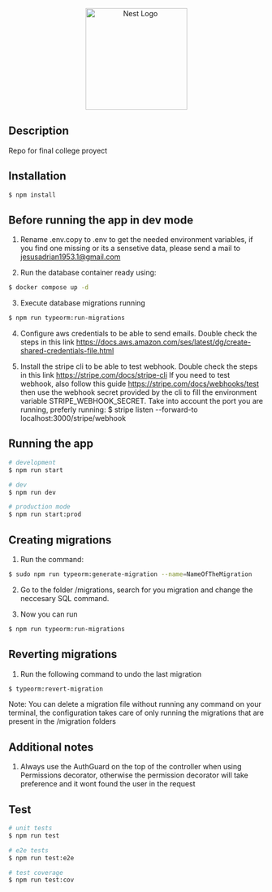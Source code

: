 <p align="center">
  <a href="http://nestjs.com/" target="blank"><img src="https://nestjs.com/img/logo-small.svg" width="200" alt="Nest Logo" /></a>
</p>

## Description

Repo for final college proyect

## Installation

```bash
$ npm install
```

## Before running the app in dev mode

1. Rename .env.copy to .env to get the needed environment variables, if you find one missing or its a sensetive data, please send a mail to jesusadrian1953.1@gmail.com

2. Run the database container ready using:

```bash
$ docker compose up -d
```

3. Execute database migrations running

```bash
$ npm run typeorm:run-migrations
```

4. Configure aws credentials to be able to send emails. Double check the steps in this link https://docs.aws.amazon.com/ses/latest/dg/create-shared-credentials-file.html

5. Install the stripe cli to be able to test webhook. Double check the steps in this link https://stripe.com/docs/stripe-cli
   If you need to test webhook, also follow this guide https://stripe.com/docs/webhooks/test then use the webhook secret provided by the cli to fill the environment variable STRIPE_WEBHOOK_SECRET. Take into account the port you are running, preferly running:
   $ stripe listen --forward-to localhost:3000/stripe/webhook

## Running the app

```bash
# development
$ npm run start

# dev
$ npm run dev

# production mode
$ npm run start:prod
```

## Creating migrations

1. Run the command:

```bash
$ sudo npm run typeorm:generate-migration --name=NameOfTheMigration
```

2. Go to the folder /migrations, search for you migration and change the neccesary SQL command.

3. Now you can run

```bash
$ npm run typeorm:run-migrations
```

## Reverting migrations

1. Run the following command to undo the last migration

```bash
$ typeorm:revert-migration
```

Note: You can delete a migration file without running any command on your terminal, the configuration takes care of only running the migrations that are present in the /migration folders

## Additional notes

1. Always use the AuthGuard on the top of the controller when using Permissions decorator, otherwise the permission decorator will take preference and it wont found the user in the request

## Test

```bash
# unit tests
$ npm run test

# e2e tests
$ npm run test:e2e

# test coverage
$ npm run test:cov
```
